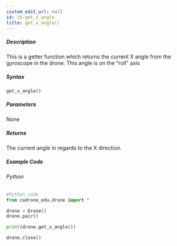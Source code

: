 ```yaml
---
custom_edit_url: null
id: 15-get_x_angle
title: get_x_angle()
---
```


##### Description

This is a getter function which returns the current X angle from the gyroscope in the drone. This angle is on the "roll" axis <br />

##### Syntax
```get_x_angle()```


##### Parameters

None

##### Returns

The current angle in regards to the X direction.

##### Example Code
###### Python
```python
#Python code
from codrone_edu.drone import *

drone = Drone()
drone.pair()

print(drone.get_x_angle())

drone.close()
```